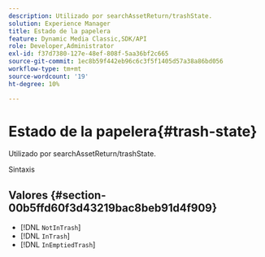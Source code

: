 ```yaml
---
description: Utilizado por searchAssetReturn/trashState.
solution: Experience Manager
title: Estado de la papelera
feature: Dynamic Media Classic,SDK/API
role: Developer,Administrator
exl-id: f37d7380-127e-48ef-808f-5aa36bf2c665
source-git-commit: 1ec8b59f442eb96c6c3f5f1405d57a38a86bd056
workflow-type: tm+mt
source-wordcount: '19'
ht-degree: 10%

---
```


# Estado de la papelera{#trash-state}

Utilizado por searchAssetReturn/trashState.

Sintaxis

## Valores {#section-00b5ffd60f3d43219bac8beb91d4f909}

* [!DNL `NotInTrash`]
* [!DNL `InTrash`]
* [!DNL `InEmptiedTrash`]
